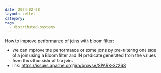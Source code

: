 ```yaml
---
date: 2024-02-28
layout: zettel
category: 
tags:
  - distributed-systems
---
```

How to improve performance of joins with bloom filter:
- We can improve the performance of some joins by pre-filtering one side of a join using a Bloom filter and IN predicate generated from the values from the other side of the join.
- link: https://issues.apache.org/jira/browse/SPARK-32268